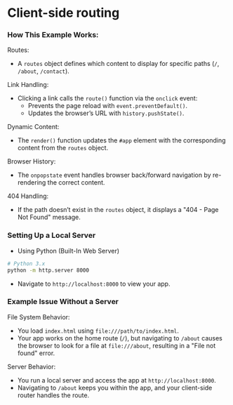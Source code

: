 # Client-side routing
### How This Example Works:

Routes:

- A `routes` object defines which content to display for specific paths (`/`, `/about`, `/contact`).

Link Handling:

- Clicking a link calls the `route()` function via the `onclick` event:
    - Prevents the page reload with `event.preventDefault()`.
    - Updates the browser’s URL with `history.pushState()`.

Dynamic Content:

- The `render()` function updates the `#app` element with the corresponding content from the `routes` object.

Browser History:

- The `onpopstate` event handles browser back/forward navigation by re-rendering the correct content.

404 Handling:

- If the path doesn’t exist in the `routes` object, it displays a "404 - Page Not Found" message.

### Setting Up a Local Server
- Using Python (Built-In Web Server)
```bash
# Python 3.x
python -m http.server 8000
```
- Navigate to `http://localhost:8000` to view your app.

### Example Issue Without a Server

File System Behavior:

- You load `index.html` using `file:///path/to/index.html`.
- Your app works on the home route (`/`), but navigating to `/about` causes the browser to look for a file at `file:///about`, resulting in a "File not found" error.

Server Behavior:
- You run a local server and access the app at `http://localhost:8000`.
- Navigating to `/about` keeps you within the app, and your client-side router handles the route.
